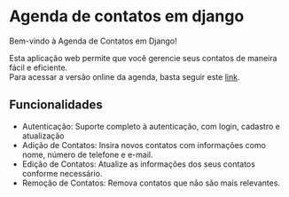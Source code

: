 


<h1>Agenda de contatos em django</h1>
Bem-vindo à Agenda de Contatos em Django!

Esta aplicação web permite que você gerencie seus contatos de maneira fácil e eficiente. <br>
Para acessar a versão online da agenda, basta seguir este <a href="http://juliao123.pythonanywhere.com">link</a>.

<h2>Funcionalidades</h2>
<ul>
  <li>Autenticação: Suporte completo à autenticação, com login, cadastro e atualização</li>
  <li>Adição de Contatos: Insira novos contatos com informações como nome, número de telefone e e-mail.</li>
  <li>Edição de Contatos: Atualize as informações dos seus contatos conforme necessário.</li>
  <li>Remoção de Contatos: Remova contatos que não são mais relevantes.</li>
</ul>

